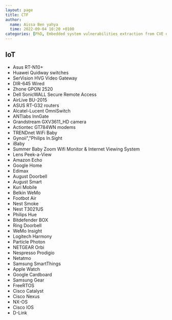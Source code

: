 ```yaml
---
layout: page
title: CTF
author:
  name: Aissa Ben yahya
  time: 2022-09-04 10:20 +0100
categories: [PhD, Embedded system vulnerabilities extraction from CVE database]
---
```


## IoT

- Asus RT-N10+
- Huawei Quidway switches
- SerVision HVG Video Gateway
- DIR-645 Wired
- Zhone GPON 2520
- Dell SonicWALL Secure Remote Access
- AirLive BU-2015
- ASUS RT-G32 routers
- Alcatel-Lucent OmniSwitch
- ANTlabs InnGate
- Grandstream GXV3611_HD camera
- Actiontec GT784WN modems
- TRENDnet WiFi Baby
- Gynoii","Philips In.Sight
- iBaby
- Summer Baby Zoom Wifi Monitor & Internet Viewing System
- Lens Peek-a-View
- Amazon Echo
- Google Home
- Edimax
- August Doorbell
- August Smart
- Kuri Mobile
- Belkin WeMo
- Footbot Air
- Nest Smoke
- Nest T3021US
- Philips Hue
- Bitdefender BOX
- Ring Doorbell
- WeMo Insight
- Logitech Harmony
- Particle Photon
- NETGEAR Orbi
- Nespresso Prodigio
- Netatmo
- Samsung SmartThings
- Apple Watch
- Google Cardboard
- Samsung Gear
- FreeRTOS
- Cisco Catalyst
- Cisco Nexus
- NX-OS
- Cisco IOS
- D-Link